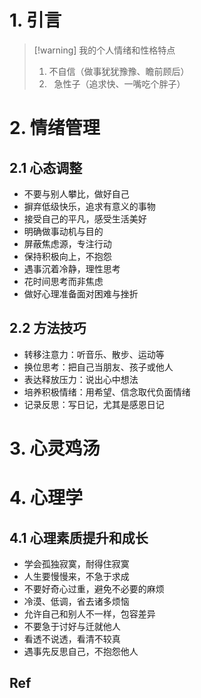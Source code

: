 # 1. 引言 
> [!warning] 我的个人情绪和性格特点
> 1. 不自信（做事犹犹豫豫、瞻前顾后）
> 2.   急性子（追求快、一嘴吃个胖子）
# 2. 情绪管理 
## 2.1 心态调整 
- 不要与别人攀比，做好自己
- 摒弃低级快乐，追求有意义的事物 
- 接受自己的平凡，感受生活美好
- 明确做事动机与目的
- 屏蔽焦虑源，专注行动
- 保持积极向上，不抱怨
- 遇事沉着冷静，理性思考
- 花时间思考而非焦虑
- 做好心理准备面对困难与挫折

## 2.2 方法技巧 
- 转移注意力：听音乐、散步、运动等
- 换位思考：把自己当朋友、孩子或他人
- 表达释放压力：说出心中想法
- 培养积极情绪：用希望、信念取代负面情绪
- 记录反思：写日记，尤其是感恩日记
# 3. 心灵鸡汤 


# 4. 心理学
## 4.1 心理素质提升和成长 
- 学会孤独寂寞，耐得住寂寞
- 人生要慢慢来，不急于求成
- 不要好奇心过重，避免不必要的麻烦
- 冷漠、低调，省去诸多烦恼
- 允许自己和别人不一样，包容差异
- 不要急于讨好与迁就他人
- 看透不说透，看清不较真 
- 遇事先反思自己，不抱怨他人


## Ref 